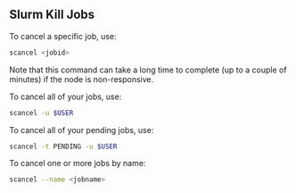 ## Slurm Kill Jobs

To cancel a specific job, use:

```sh
scancel <jobid>
```

Note that this command can take a long time to complete (up to a couple of minutes) if the node is non-responsive.


To cancel all of your jobs, use:
```sh
scancel -u $USER
```

To cancel all of your pending jobs, use:
```sh
scancel -t PENDING -u $USER
```

To cancel one or more jobs by name:
```sh
scancel --name <jobname>
```
